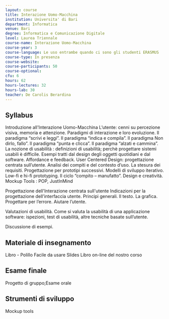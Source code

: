 ```yaml
---
layout: course
title: Interazione Uomo-Macchina
institution: Universita' di Bari
department: Informatica
venue: Bari
degree: Informatica e Comunicazione Digitale
level: Laurea Triennale
course-name: Interazione Uomo-Macchina
course-year: 3
course-language: Le uso entrambe quando ci sono gli studenti ERASMUS
course-type: In presenza
course-website: 
course-participants: 50
course-optional: 
cfu: 6
hours: 62
hours-lectures: 32
hours-lab: 30
teacher: De Carolis Berardina
---
```



## Syllabus 
Introduzione all'Interazione Uomo-Macchina
L’utente: cenni su percezione visiva, memoria e attenzione.
Paradigmi di interazione e loro evoluzione. Il paradigma “scrivi e leggi”. Il paradigma “indica e compila”. Il paradigma Non dirlo, fallo”. Il paradigma “punta e clicca”. Il paradigma “alzati e cammina”. 
La nozione di usabilità : definizioni di usabilità; perchè progettare sistemi usabili è difficile. Esempi tratti dal design degli oggetti quotidiani e dal software. Affordance e feedback. 
User Centered Design: progettazione centrata sull’utente. Analisi dei compiti e del contesto d’uso. La stesura dei requisiti. 
Progettazione per prototipi successivi. Modelli di sviluppo iterativo. Low-fi e hi-fi prototyping. Il ciclo “compito – manufatto”. Design e creatività. 
Mockup Tools : POP, JustInMind

Progettazione dell'Interazione centrata sull'utente
Indicazioni per la progettazione dell’interfaccia utente. Principi generali. Il testo. La grafica. Progettare per l’errore. Aiutare l’utente. 

Valutazioni di usabilità. Come si valuta la usabilità di una applicazione software: ispezioni, test di usabilità, altre tecniche basate sull’utente. 
 

Discussione di esempi.

## Materiale di insegnamento 
Libro - Polillo Facile da usare
Slides
Libro on-line del nostro corso

## Esame finale 
Progetto di gruppo;Esame orale

## Strumenti di sviluppo 
Mockup tools

